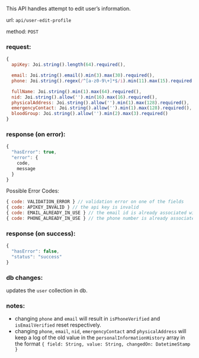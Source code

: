 This API handles attempt to edit user’s information.

url: `api/user-edit-profile`

method: `POST`

### request: 
```js
{
  apiKey: Joi.string().length(64).required(),

  email: Joi.string().email().min(3).max(30).required(),
  phone: Joi.string().regex(/^[a-z0-9\+]*$/i).min(11).max(15).required(),

  fullName: Joi.string().min(1).max(64).required(),
  nid: Joi.string().allow('').min(16).max(16).required(),
  physicalAddress: Joi.string().allow('').min(1).max(128).required(),
  emergencyContact: Joi.string().allow('').min(1).max(128).required(),
  bloodGroup: Joi.string().allow('').min(2).max(3).required()
}
```

### response (on error):
```js
{
  "hasError": true,
  "error": {
    code,
    message
  }
}
```

Possible Error Codes:
```js
{ code: VALIDATION_ERROR } // validation error on one of the fields
{ code: APIKEY_INVALID } // the api key is invalid
{ code: EMAIL_ALREADY_IN_USE } // the email id is already associated with an user
{ code: PHONE_ALREADY_IN_USE } // the phone number is already associated
```

### response (on success):
```js
{
  "hasError": false,
  "status": "success"
}
```

### db changes:
updates the `user` collection in db.

### notes:
* changing `phone` and `email` will result in `isPhoneVerified` and `isEmailVerified` reset respectively.
* changing `phone`, `email`, `nid`, `emergencyContact` and `physicalAddress` will keep a log of the old value in the `personalInformationHistory` array in the format `{ field: String, value: String, changedOn: DatetimeStamp }`